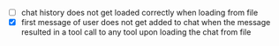 - [ ] chat history does not get loaded correctly when loading from file
- [x] first message of user does not get added to chat when the message resulted in a tool call to any tool upon loading the chat from file 
